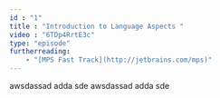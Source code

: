 ```yaml
---
id : "1"
title : "Introduction to Language Aspects "
video : "6TDp4RrtE3c"
type: "episode"
furtherreading:
    - "[MPS Fast Track](http://jetbrains.com/mps)"
---
```


awsdassad adda sde
awsdassad adda sde